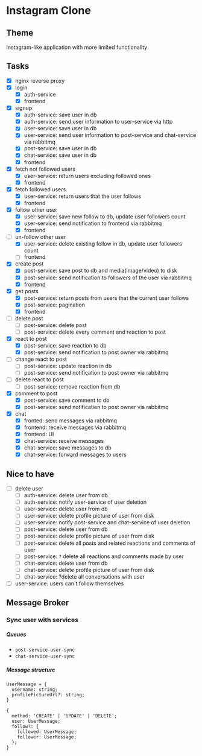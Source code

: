 # Instagram Clone

## Theme
Instagram-like application with more limited functionality

## Tasks

- [x] nginx reverse proxy
- [x] login
  - [x] auth-service
  - [x] frontend
- [x] signup
  - [x] auth-service: save user in db
  - [x] auth-service: send user information to user-service via http
  - [x] user-service: save user in db
  - [x] user-service: send user information to post-service and chat-service via rabbitmq
  - [x] post-service: save user in db
  - [x] chat-service: save user in db
  - [x] frontend
- [x] fetch not followed users
  - [x] user-service: return users excluding followed ones
  - [x] frontend
- [x] fetch followed users
  - [x] user-service: return users that the user follows
  - [x] frontend
- [x] follow other user
  - [x] user-service: save new follow to db, update user followers count
  - [x] user-service: send notification to frontend via rabbitmq
  - [x] frontend
- [ ] un-follow other user
  - [x] user-service: delete existing follow in db, update user followers count
  - [ ] frontend
- [x] create post
  - [x] post-service: save post to db and media(image/video) to disk
  - [x] post-service: send notification to followers of the user via rabbitmq
  - [x] frontend
- [x] get posts
  - [x] post-service: return posts from users that the current user follows
  - [x] post-service: pagination
  - [x] frontend
- [ ] delete post
  - [ ] post-service: delete post
  - [ ] post-service: delete every comment and reaction to post
- [x] react to post
  - [x] post-service: save reaction to db
  - [x] post-service: send notification to post owner via rabbitmq
- [ ] change react to post
  - [ ] post-service: update reaction in db
  - [ ] post-service: send notification to post owner via rabbitmq
- [ ] delete react to post
  - [ ] post-service: remove reaction from db
- [x] comment to post
  - [x] post-service: save comment to db
  - [x] post-service: send notification to post owner via rabbitmq
- [x] chat
  - [x] fronted: send messages via rabbitmq
  - [x] frontend: receive messages via rabbitmq
  - [x] frontend: UI
  - [x] chat-service: receive messages
  - [x] chat-service: save messages to db
  - [x] chat-service: forward messages to users

## Nice to have

- [ ] delete user
  - [ ] auth-service: delete user from db
  - [ ] auth-service: notify user-service of user deletion
  - [ ] user-service: delete user from db
  - [ ] user-service: delete profile picture of user from disk
  - [ ] user-service: notify post-service and chat-service of user deletion
  - [ ] post-service: delete user from db
  - [ ] post-service: delete profile picture of user from disk
  - [ ] post-service: delete all posts and related reactions and comments of user
  - [ ] post-service: `?` delete all reactions and comments made by user 
  - [ ] chat-service: delete user from db
  - [ ] chat-service: delete profile picture of user from disk
  - [ ] chat-service: ?delete all conversations with user
- [ ] user-service: users can't follow themselves

## Message Broker

### Sync user with services

##### Queues
- `post-service-user-sync`
- `chat-service-user-sync`

##### Message structure
```
UserMessage = {
  username: string;
  profilePictureUrl?: string;
}

{
  method: 'CREATE' | 'UPDATE' | 'DELETE';
  user: UserMessage;
  follow?: {
    followed: UserMessage;
    follower: UserMessage;
  };
}
```
